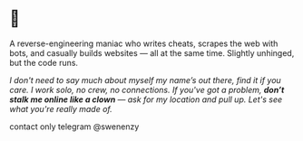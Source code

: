 # 🧠 
A reverse-engineering maniac who writes cheats, scrapes the web with bots, and casually builds websites — all at the same time. Slightly unhinged, but the code runs.

*I don't need to say much about myself my name’s out there, find it if you care. I work solo, no crew, no connections. If you've got a problem, **don’t stalk me online like a clown** — ask for my location and pull up. Let's see what you're really made of.*

contact only telegram @swenenzy
